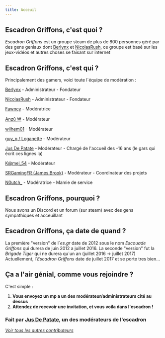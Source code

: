 ```yaml
---
title: Acceuil
---
```

## Escadron Griffons, c'est quoi ?

*Escadron Griffons* est un groupe steam de plus de 800 personnes géré par des gens geniaux dont [Berlynx](https://steamcommunity.com/id/Berlynx) et [NicolasRush](https://steamcommunity.com/profiles/76561198036252869), ce groupe est basé sur les jeux-vidéos et autres choses se faisant sur internet

## Escadron Griffons, c'est qui ?

Principalement des gamers, voici toute l´équipe de modération :

[Berlynx](https://steamcommunity.com/id/Berlynx) - Administrateur - Fondateur

[NicolasRush](https://steamcommunity.com/profiles/76561198036252869) - Administrateur - Fondateur

[Fawncy](https://steamcommunity.com/profiles/76561198090478897) - Modératrice

[Anzû 亗](https://steamcommunity.com/id/AnzuFR) - Modérateur

[wilhem01](https://steamcommunity.com/profiles/76561198057088070) - Modérateur

[guy_p / Loganette](https://steamcommunity.com/profiles/76561198082857926) - Modérateur

[Jus De Patate](https://steamcommunity.com/id/jusdepatate) - Modérateur - Chargé de l'accueil des -16 ans (le gars qui écrit ces lignes la)

[K@mel_54](https://steamcommunity.com/profiles/76561197989500193) - Modérateur

[SRGamingFR (James Brook)](https://steamcommunity.com/id/srgamingfr) - Modérateur - Coordinateur des projets

[N0utch_](https://steamcommunity.com/id/kmillezol) - Modératrice - Mamie de service

## Escadron Griffons, pourquoi ?

Nous avons un Discord et un forum (sur steam) avec des gens sympathiques et acceuillant

## Escadron Griffons, ça date de quand ?

La première "version" de l´*es.gr* date de 2012 sous le nom *Escouade Griffons* qui durera de juin 2012 a juillet 2016.
La seconde "version" fut la *Brigade Tiger* qui ne durera qu´un an (juillet 2016 -> juillet 2017)
Actuellement, l´*Escadron Griffons* date de juillet 2017 et se porte tres bien...

## Ça a l'air génial, comme vous rejoindre ?

C'est simple :

1. **Vous envoyez un mp a un des modérateur/administrateurs cité au dessus**
2. **Attendez de recevoir une invitation, et vous voila dans l'escadron !**

### Fait par [Jus De Patate](https://github.com/jusdepatate), un des modérateurs de l'escadron
*[Voir tous les autres contributeurs](https://github.com/EscadronGriffons/escadrongriffons.github.io/graphs/contributors)*
